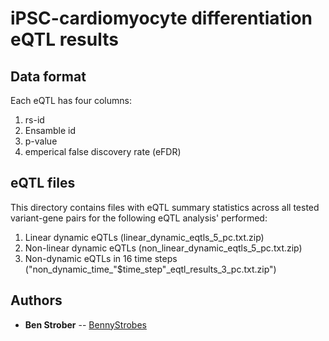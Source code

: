 # iPSC-cardiomyocyte differentiation eQTL results

## Data format

Each eQTL has four columns:
1. rs-id
2. Ensamble id
3. p-value
4. emperical false discovery rate (eFDR)

## eQTL files

This directory contains files with  eQTL summary statistics across all tested variant-gene pairs for the following eQTL analysis' performed:
1. Linear dynamic eQTLs (linear_dynamic_eqtls_5_pc.txt.zip)
2. Non-linear dynamic eQTLs (non_linear_dynamic_eqtls_5_pc.txt.zip)
3. Non-dynamic eQTLs in 16 time steps ("non_dynamic_time_"$time_step"_eqtl_results_3_pc.txt.zip")


## Authors

* **Ben Strober** -- [BennyStrobes](https://github.com/BennyStrobes)
